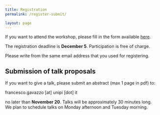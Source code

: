 ```yaml
---
title: Registration
permalink: /register-submit/

layout: page
---
```



If you want to attend the workshop, please fill in the form available [here](??).

The registration deadline is **December 5**.
Participation is free of charge.


Please write from the same email address that you used for registering.


## Submission of talk proposals

If you want to give a talk, please submit an abstract (max 1 page in
pdf) to:

francesco.gavazzo [at] unipi [dot] it

no later than **November 20**. Talks will be approximately 30 minutes long.
We plan to schedule talks on Monday afternoon and Tuesday morning.
